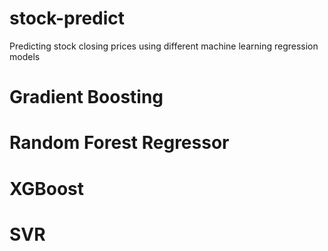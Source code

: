 # stock-predict
Predicting stock closing prices using different machine learning regression models
# Gradient Boosting
# Random Forest Regressor
# XGBoost
# SVR
